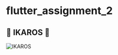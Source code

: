 # flutter_assignment_2

## 🦅 IKAROS 🦅

![IKAROS](https://media3.giphy.com/media/v1.Y2lkPTc5MGI3NjExMnlmOHRtcWtrbGw0Nm9yaW9tOHdqY2E5eXR3enZzdGppOGt1djRodSZlcD12MV9pbnRlcm5hbF9naWZfYnlfaWQmY3Q9Zw/5wFky3x1cINAJDvtXD/giphy.gif)
